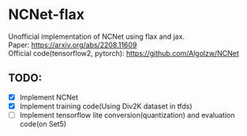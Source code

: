 # NCNet-flax

Unofficial implementation of NCNet using flax and jax.  
Paper: https://arxiv.org/abs/2208.11609  
Official code(tensorflow2, pytorch): https://github.com/Algolzw/NCNet  

## TODO:
 - [X] Implement NCNet
 - [X] Implement training code(Using Div2K dataset in tfds)
 - [ ] Implement tensorflow lite conversion(quantization) and evaluation code(on Set5)  
